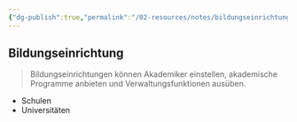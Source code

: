 ```yaml
---
{"dg-publish":true,"permalink":"/02-resources/notes/bildungseinrichtung/","tags":["bwl"],"noteIcon":"","updated":"2024-06-10T02:02:17.000+02:00"}
---
```


## Bildungseinrichtung 
> Bildungseinrichtungen können Akademiker einstellen, akademische Programme anbieten und Verwaltungsfunktionen ausüben.

- Schulen
- Universitäten
